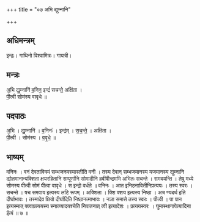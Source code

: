 +++
title = "०७ अभि द्युम्नानि"

+++
## अधिमन्त्रम्
इन्द्रः। गाथिनो विश्वामित्रः। गायत्री।

## मन्त्रः
अ॒भि द्यु॒म्नानि॑ व॒निन॒ इन्द्रं॑ सचन्ते॒ अक्षि॑ता ।  
पी॒त्वी सोम॑स्य वावृधे ॥

## पदपाठः
अ॒भि । द्यु॒म्नानि॑ । व॒निनः॑ । इन्द्र॑म् । स॒च॒न्ते॒ । अक्षि॑ता ।  
पी॒त्वी । सोम॑स्य । व॒वृ॒धे॒ ॥

## भाष्यम्
वनिनः । वनं देवताविषयं सम्भजनमस्यास्तीति वनी । तस्य देवान् सम्भजमानस्य यजमानस्य द्युम्नानि द्योतमानान्यक्शिता क्षयरहितानि सम्पूर्णानि सोमादीनि हवींषीन्द्रमभि अभितः सचन्ते । समवयन्ति । तेषु मध्ये सोमस्य पीत्वी सोमं पीत्वा वावृधे । स इन्द्रो वर्धते ॥ वनिनः । आत इनिठनावितीनिप्रत्ययः । तस्य स्वरः । सचन्ते । षच समवाय इत्यस्य लटि रूपम् । अक्शिता । क्शि क्शय इत्यस्य निष्ठा । अत्र ण्यदर्थ इति दीर्घाभावः । तस्मादेव क्षियो दीर्घादिति निष्ठानत्माभावः । नञा समासे तस्य स्वरः । पीत्वी । पा पान इत्यस्मात् क्त्वाप्रत्ययस्य स्नात्व्यादयश्चेति निपातनात् त्वी इत्यादेशः । प्रत्ययस्वरः । घुमास्थागापेत्यादिना ईत्वं ॥ ७ ॥